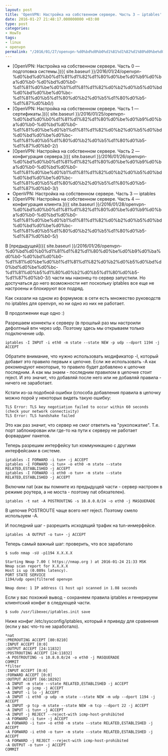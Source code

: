 ```yaml
---
layout: post
title: 'OpenVPN: Настройка на собственном сервере. Часть 3 — iptables'
date: 2016-01-27 21:48:17.000000000 +03:00
type: post
categories:
- HowTo
tags:
- linux
- openvpn
permalink: "/2016/01/27/openvpn-%d0%bd%d0%b0%d1%81%d1%82%d1%80%d0%be%d0%b9%d0%ba%d0%b0-%d0%bd%d0%b0-%d1%81%d0%be%d0%b1%d1%81%d1%82%d0%b2%d0%b5%d0%bd%d0%bd%d0%be%d0%bc-%d1%81%d0%b5%d1%80%d0%b2%d0%b5%d1%80%d0%b5-%d1%87%d0%b0-4/"
---
```

- [OpenVPN: Настройка на собственном сервере. Часть 0 — подготовка системы.]({{ site.baseurl }}/2016/01/24/openvpn-%d0%bd%d0%b0%d1%81%d1%82%d1%80%d0%be%d0%b9%d0%ba%d0%b0-%d0%bd%d0%b0-%d1%81%d0%be%d0%b1%d1%81%d1%82%d0%b2%d0%b5%d0%bd%d0%bd%d0%be%d0%bc-%d1%81%d0%b5%d1%80%d0%b2%d0%b5%d1%80%d0%b5-%d1%87%d0%b0/)
- [OpenVPN: Настройка на собственном сервере. Часть 1 — сертификаты.]({{ site.baseurl }}/2016/01/25/openvpn-%d0%bd%d0%b0%d1%81%d1%82%d1%80%d0%be%d0%b9%d0%ba%d0%b0-%d0%bd%d0%b0-%d1%81%d0%be%d0%b1%d1%81%d1%82%d0%b2%d0%b5%d0%bd%d0%bd%d0%be%d0%bc-%d1%81%d0%b5%d1%80%d0%b2%d0%b5%d1%80%d0%b5-%d1%87%d0%b0-2/)
- [OpenVPN: Настройка на собственном сервере. Часть 2 — конфигурация сервера.]({{ site.baseurl }}/2016/01/26/openvpn-%d0%bd%d0%b0%d1%81%d1%82%d1%80%d0%be%d0%b9%d0%ba%d0%b0-%d0%bd%d0%b0-%d1%81%d0%be%d0%b1%d1%81%d1%82%d0%b2%d0%b5%d0%bd%d0%bd%d0%be%d0%bc-%d1%81%d0%b5%d1%80%d0%b2%d0%b5%d1%80%d0%b5-%d1%87%d0%b0-3/)
- OpenVPN: Настройка на собственном сервере. Часть 3 — iptables
- [OpenVPN: Настройка на собственном сервере. Часть 4 — конфигурация клиента.]({{ site.baseurl }}/2016/01/28/openvpn-%d0%bd%d0%b0%d1%81%d1%82%d1%80%d0%be%d0%b9%d0%ba%d0%b0-%d0%bd%d0%b0-%d1%81%d0%be%d0%b1%d1%81%d1%82%d0%b2%d0%b5%d0%bd%d0%bd%d0%be%d0%bc-%d1%81%d0%b5%d1%80%d0%b2%d0%b5%d1%80%d0%b5-%d1%87%d0%b0-5/)

В [предыдущей]({{ site.baseurl }}/2016/01/26/openvpn-%d0%bd%d0%b0%d1%81%d1%82%d1%80%d0%be%d0%b9%d0%ba%d0%b0-%d0%bd%d0%b0-%d1%81%d0%be%d0%b1%d1%81%d1%82%d0%b2%d0%b5%d0%bd%d0%bd%d0%be%d0%bc-%d1%81%d0%b5%d1%80%d0%b2%d0%b5%d1%80%d0%b5-%d1%87%d0%b0-3/) части мы наконец-то сервер запустили. Но достучаться до него возможности нет поскольку iptables все еще не настроены и блокируют все подряд.

Как сказали на одном из формумов: в сети есть множество руководств по iptables для openvpn, но ни одно из них не работает.

В продолжении еще одно :)

Разрешаем коннекты к серверу (в прошлый раз мы настроили дефолтный впн через udp. Поэтому здесь мы открываем только подключение udp.

```
iptables -I INPUT -i eth0 -m state --state NEW -p udp --dport 1194 -j ACCEPT
```

Обратите внимание, что нужно использовать модификатор -I, который добавит это правило первым к цепочке. Если же использовать -A как рекомендуют некоторые, то правило будет добавлено к цепочке последним. А как мы знаем - последним правилом в цепочке стоит reject. И это значит, что добавляй после него или не добавляй правила - ничего не заработает.

Кстати из-за подобной ошибки (способа добавления правила в цепочку можно порой у некоторых видеть такую ошибку:

```
TLS Error: TLS key negotiation failed to occur within 60 seconds (check your network connectivity)  
TLS Error: TLS handshake failed
```

Это как раз значит, что сервер не смог ответить на "рукопожатие". Т.е. порт заблокирован или где-то на пути к серверу не работает форвардинг пакетов.

Теперь разрешим интерфейсу tun коммуникацию с другими интерфейсами в системе.

```
iptables -I FORWARD -i tun+ -j ACCEPT  
iptables -I FORWARD -i tun+ -o eth0 -m state --state RELATED,ESTABLISHED -j ACCEPT  
iptables -I FORWARD -i eth0 -o tun+ -m state --state RELATED,ESTABLISHED -j ACCEPT
```

Включим nat (как вы помните из предыдущей части - сервер настроен в режиме роутера, а не моста - поэтому nat обязателен).

```
iptables -t nat -A POSTROUTING -s 10.8.0.0/24 -o eth0 -j MASQUERADE
```

В цепочке POSTROUTE чаще всего нет reject. Поэтому смело используем -A.

И последний шаг - разрешить исходящий трафик на tun-инмерфейсе.

```
iptables -A OUTPUT -o tun+ -j ACCEPT
```

Теперь самый важный шаг: проверить, что все заработало

```
$ sudo nmap -sU -p1194 X.X.X.X

Starting Nmap 7.00 ( https://nmap.org ) at 2016-01-24 21:33 MSK  
Nmap scan report for X.X.X.X  
Host is up (0.089s latency).  
PORT STATE SERVICE  
1194/udp open|filtered openvpn

Nmap done: 1 IP address (1 host up) scanned in 1.08 seconds
```

Если у вас похожий вывод - сохраняем правила iptables и генерируем клиентский конфиг в следующей части.

```
$ sudo /usr/libexec/iptables.init save
```

Ниже конфиг /etc/sysconfig/iptables, который я приведу для сравнения (если у вас что-то не заработало).

```
*nat  
:PREROUTING ACCEPT [80:8210]  
:INPUT ACCEPT [0:0]  
:OUTPUT ACCEPT [24:11832]  
:POSTROUTING ACCEPT [24:11832]  
-A POSTROUTING -s 10.8.0.0/24 -o eth0 -j MASQUERADE  
COMMIT  
*filter  
:INPUT ACCEPT [0:0]  
:FORWARD ACCEPT [0:0]  
:OUTPUT ACCEPT [66:10292]  
-A INPUT -m state --state RELATED,ESTABLISHED -j ACCEPT  
-A INPUT -p icmp -j ACCEPT  
-A INPUT -i lo -j ACCEPT  
-A INPUT -i eth0 -p udp -m state --state NEW -m udp --dport 1194 -j ACCEPT  
-A INPUT -p tcp -m state --state NEW -m tcp --dport 22 -j ACCEPT  
-A INPUT -i tun+ -j ACCEPT  
-A INPUT -j REJECT --reject-with icmp-host-prohibited  
-A FORWARD -i tun+ -j ACCEPT  
-A FORWARD -i tun+ -o eth0 -m state --state RELATED,ESTABLISHED -j ACCEPT  
-A FORWARD -i eth0 -o tun+ -m state --state RELATED,ESTABLISHED -j ACCEPT  
-A FORWARD -j REJECT --reject-with icmp-host-prohibited  
-A OUTPUT -o tun+ -j ACCEPT  
COMMIT
```

